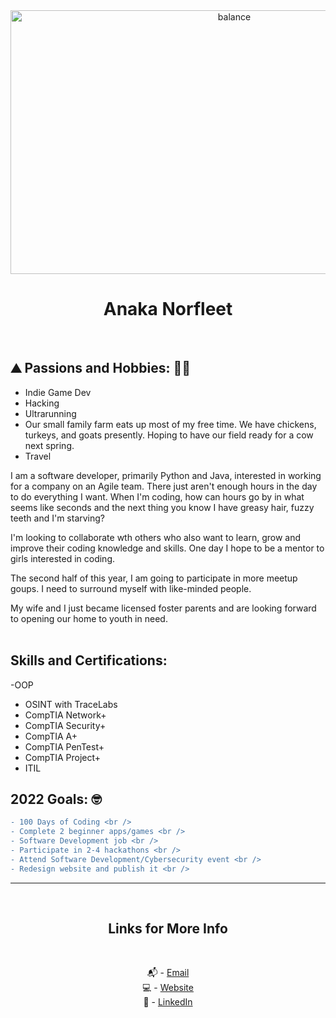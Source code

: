 <div align="center">
<img src="https://confluencebusinessolutions.com/wp-content/uploads/2022/01/balance.jpg" width=700 height=422 alt = "balance">

# Anaka Norfleet
<br />
</div>
 
## :mountain: Passions and Hobbies: :woman_farmer:

- Indie Game Dev
- Hacking
- Ultrarunning
- Our small family farm eats up most of my free time. We have chickens, turkeys, and goats presently. Hoping to have our field ready for a cow next spring.
- Travel


I am a software developer, primarily Python and Java, interested in working for a company on an Agile team. There just aren't enough hours in the day to do everything I want. When I'm coding, how can hours go by in what seems like seconds and the next thing you know I have greasy hair, fuzzy teeth and I'm starving? 

I'm looking to collaborate wth others who also want to learn, grow and improve their coding knowledge and skills. One day I hope to be a mentor to girls interested in coding.

The second half of this year, I am going to participate in more meetup goups. I need to surround myself with like-minded people.

My wife and I just became licensed foster parents and are looking forward to opening our home to youth in need.
<br />
<br />
 
 ## Skills and Certifications:

 -OOP
- OSINT with TraceLabs
- CompTIA Network+
- CompTIA Security+ 
- CompTIA A+
- CompTIA PenTest+
- CompTIA Project+
- ITIL<br />

## 2022 Goals: 🤓
 
```diff
- 100 Days of Coding <br />
- Complete 2 beginner apps/games <br />
- Software Development job <br />
- Participate in 2-4 hackathons <br />
- Attend Software Development/Cybersecurity event <br />
- Redesign website and publish it <br />
```


 
---

<br />
<div align="center">

## Links for More Info

<br />

📬 - [Email][2] <br />
💻 - [Website][3] <br />
💁 - [LinkedIn][1]

[1]: https://linkedin.com/in/anaka-norfleet/
[2]: mailto:anakanorfleet@gmail.com
[3]: https://fleetster22.github.io/portfolio/.


